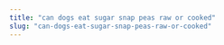 ```yaml
---
title: "can dogs eat sugar snap peas raw or cooked"
slug: "can-dogs-eat-sugar-snap-peas-raw-or-cooked"
---
```


